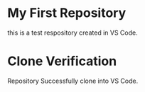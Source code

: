 # My First Repository
this is a test respository created in VS Code. 
# Clone Verification
Repository Successfully clone into VS Code.